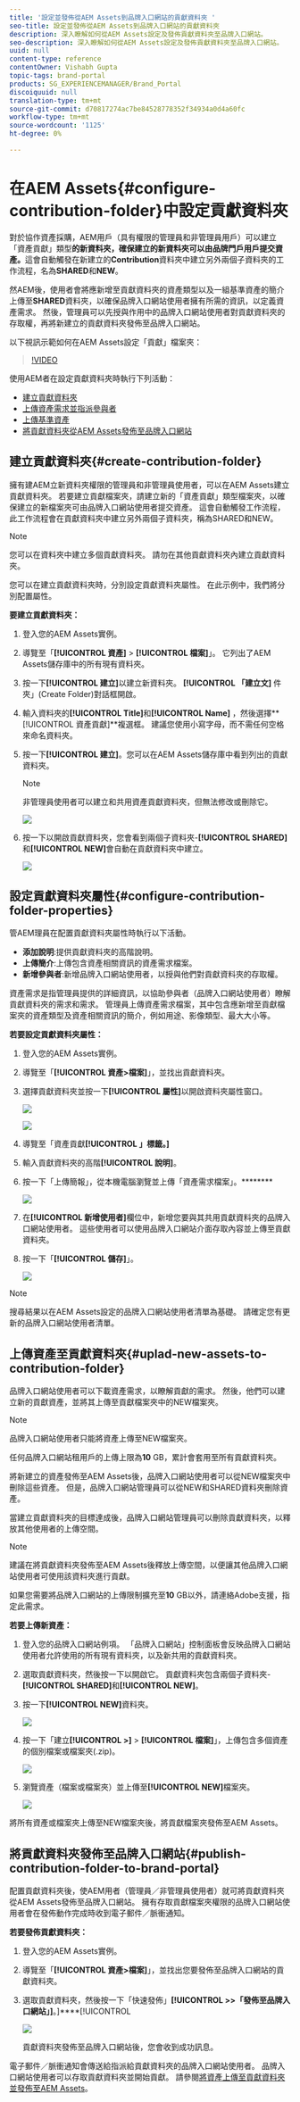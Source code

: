 ```yaml
---
title: '設定並發佈從AEM Assets到品牌入口網站的貢獻資料夾 '
seo-title: 設定並發佈從AEM Assets到品牌入口網站的貢獻資料夾
description: 深入瞭解如何從AEM Assets設定及發佈貢獻資料夾至品牌入口網站。
seo-description: 深入瞭解如何從AEM Assets設定及發佈貢獻資料夾至品牌入口網站。
uuid: null
content-type: reference
contentOwner: Vishabh Gupta
topic-tags: brand-portal
products: SG_EXPERIENCEMANAGER/Brand_Portal
discoiquuid: null
translation-type: tm+mt
source-git-commit: d70817274ac7be84528778352f34934a0d4a60fc
workflow-type: tm+mt
source-wordcount: '1125'
ht-degree: 0%

---
```



# 在AEM Assets{#configure-contribution-folder}中設定貢獻資料夾

對於協作資產採購，AEM用戶（具有權限的管理員和非管理員用戶）可以建立「資產貢獻」類型&#x200B;**的新資料夾，確保建立的新資料夾可以由品牌門戶用戶提交資產。**&#x200B;這會自動觸發在新建立的&#x200B;**Contribution**&#x200B;資料夾中建立另外兩個子資料夾的工作流程，名為&#x200B;**SHARED**&#x200B;和&#x200B;**NEW**。

然AEM後，使用者會將應新增至貢獻資料夾的資產類型以及一組基準資產的簡介上傳至&#x200B;**SHARED**&#x200B;資料夾，以確保品牌入口網站使用者擁有所需的資訊，以定義資產需求。 然後，管理員可以先授與作用中的品牌入口網站使用者對貢獻資料夾的存取權，再將新建立的貢獻資料夾發佈至品牌入口網站。

以下視訊示範如何在AEM Assets設定「貢獻」檔案夾：

>[!VIDEO](https://video.tv.adobe.com/v/30547)

使用AEM者在設定貢獻資料夾時執行下列活動：

* [建立貢獻資料夾](#create-contribution-folder)
* [上傳資產需求並指派參與者](#configure-contribution-folder-properties)
* [上傳基準資產](#uplad-new-assets-to-contribution-folder)
* [將貢獻資料夾從AEM Assets發佈至品牌入口網站](#publish-contribution-folder-to-brand-portal)

## 建立貢獻資料夾{#create-contribution-folder}


擁有建AEM立新資料夾權限的管理員和非管理員使用者，可以在AEM Assets建立貢獻資料夾。
若要建立貢獻檔案夾，請建立新的「資產貢獻」類型檔案夾，以確保建立的新檔案夾可由品牌入口網站使用者提交資產。  這會自動觸發工作流程，此工作流程會在貢獻資料夾中建立另外兩個子資料夾，稱為SHARED和NEW。


>[!NOTE]
>
>您可以在資料夾中建立多個貢獻資料夾。 請勿在其他貢獻資料夾內建立貢獻資料夾。

您可以在建立貢獻資料夾時，分別設定貢獻資料夾屬性。 在此示例中，我們將分別配置屬性。

**要建立貢獻資料夾：**
1. 登入您的AEM Assets實例。

1. 導覽至「**[!UICONTROL 資產]** > **[!UICONTROL 檔案]**」。 它列出了AEM Assets儲存庫中的所有現有資料夾。

1. 按一下&#x200B;**[!UICONTROL 建立]**&#x200B;以建立新資料夾。 **[!UICONTROL 「建立文]** 件夾」(Create Folder)對話框開啟。

1. 輸入資料夾的&#x200B;**[!UICONTROL Title]**&#x200B;和&#x200B;**[!UICONTROL Name]** ，然後選擇&#x200B;**[!UICONTROL 資產貢獻]**複選框。
建議您使用小寫字母，而不需任何空格來命名資料夾。

1. 按一下&#x200B;**[!UICONTROL 建立]**。您可以在AEM Assets儲存庫中看到列出的貢獻資料夾。

   >[!NOTE]
   >
   >非管理員使用者可以建立和共用資產貢獻資料夾，但無法修改或刪除它。


   ![](assets/create-contribution-folder.png)

1. 按一下以開啟貢獻資料夾，您會看到兩個子資料夾-**[!UICONTROL SHARED]**&#x200B;和&#x200B;**[!UICONTROL NEW]**&#x200B;會自動在貢獻資料夾中建立。

   ![](assets/contribution-folder.png)


## 設定貢獻資料夾屬性{#configure-contribution-folder-properties}

管AEM理員在配置貢獻資料夾屬性時執行以下活動。

* **添加說明**:提供貢獻資料夾的高階說明。
* **上傳簡介**:上傳包含資產相關資訊的資產需求檔案。
* **新增參與者**:新增品牌入口網站使用者，以授與他們對貢獻資料夾的存取權。

資產需求是指管理員提供的詳細資訊，以協助參與者（品牌入口網站使用者）瞭解貢獻資料夾的需求和需求。 管理員上傳資產需求檔案，其中包含應新增至貢獻檔案夾的資產類型及資產相關資訊的簡介，例如用途、影像類型、最大大小等。

**若要設定貢獻資料夾屬性：**

1. 登入您的AEM Assets實例。

1. 導覽至「**[!UICONTROL 資產>檔案]**」，並找出貢獻資料夾。
1. 選擇貢獻資料夾並按一下&#x200B;**[!UICONTROL 屬性]**&#x200B;以開啟資料夾屬性窗口。

   ![](assets/properties.png)

   ![](assets/contribution-folder-property1.png)

1. 導覽至「資產貢獻&#x200B;**[!UICONTROL 」標籤。]**
1. 輸入貢獻資料夾的高階&#x200B;**[!UICONTROL 說明]**。
1. 按一下「上傳簡報」，從本機電腦瀏覽並上傳「資產需求檔案」。********

   ![](assets/upload.png)

1. 在&#x200B;**[!UICONTROL 新增使用者]**&#x200B;欄位中，新增您要與其共用貢獻資料夾的品牌入口網站使用者。 這些使用者可以使用品牌入口網站介面存取內容並上傳至貢獻資料夾。
1. 按一下「**[!UICONTROL 儲存]**」。

   ![](assets/contribution-folder-property3.png)

>[!NOTE]
>
>搜尋結果以在AEM Assets設定的品牌入口網站使用者清單為基礎。 請確定您有更新的品牌入口網站使用者清單。

## 上傳資產至貢獻資料夾{#uplad-new-assets-to-contribution-folder}

品牌入口網站使用者可以下載資產需求，以瞭解貢獻的需求。
然後，他們可以建立新的貢獻資產，並將其上傳至貢獻檔案夾中的NEW檔案夾。

>[!NOTE]
>
>品牌入口網站使用者只能將資產上傳至NEW檔案夾。
>
>任何品牌入口網站租用戶的上傳上限為&#x200B;**10** GB，累計會套用至所有貢獻資料夾。


將新建立的資產發佈至AEM Assets後，品牌入口網站使用者可以從NEW檔案夾中刪除這些資產。 但是，品牌入口網站管理員可以從NEW和SHARED資料夾刪除資產。

當建立貢獻資料夾的目標達成後，品牌入口網站管理員可以刪除貢獻資料夾，以釋放其他使用者的上傳空間。

>[!NOTE]
>
>建議在將貢獻資料夾發佈至AEM Assets後釋放上傳空間，以便讓其他品牌入口網站使用者可使用該資料夾進行貢獻。
>
>如果您需要將品牌入口網站的上傳限制擴充至&#x200B;**10** GB以外，請連絡Adobe支援，指定此需求。


**若要上傳新資產：**

1. 登入您的品牌入口網站例項。
「品牌入口網站」控制面板會反映品牌入口網站使用者允許使用的所有現有資料夾，以及新共用的貢獻資料夾。

1. 選取貢獻資料夾，然後按一下以開啟它。 貢獻資料夾包含兩個子資料夾- **[!UICONTROL SHARED]**&#x200B;和&#x200B;**[!UICONTROL NEW]**。

1. 按一下&#x200B;**[!UICONTROL NEW]**&#x200B;資料夾。

   ![](assets/upload-new-assets1.png)

1. 按一下「建立&#x200B;**[!UICONTROL >]** > **[!UICONTROL 檔案]**」，上傳包含多個資產的個別檔案或檔案夾(.zip)。

   ![](assets/upload-new-assets2.png)

1. 瀏覽資產（檔案或檔案夾）並上傳至&#x200B;**[!UICONTROL NEW]**&#x200B;檔案夾。

   ![](assets/upload-new-assets3.png)

將所有資產或檔案夾上傳至NEW檔案夾後，將貢獻檔案夾發佈至AEM Assets。


## 將貢獻資料夾發佈至品牌入口網站{#publish-contribution-folder-to-brand-portal}

配置貢獻資料夾後，使AEM用者（管理員／非管理員使用者）就可將貢獻資料夾從AEM Assets發佈至品牌入口網站。 擁有存取貢獻檔案夾權限的品牌入口網站使用者會在發佈動作完成時收到電子郵件／脈衝通知。


**若要發佈貢獻資料夾：**

1. 登入您的AEM Assets實例。

1. 導覽至「**[!UICONTROL 資產>檔案]**」，並找出您要發佈至品牌入口網站的貢獻資料夾。
1. 選取貢獻資料夾，然後按一下「快速發佈」**[!UICONTROL >>「發佈至品牌入口網站」]**。]****[!UICONTROL 

   ![](assets/publish-contribution-folder-to-bp.png)

   貢獻資料夾發佈至品牌入口網站後，您會收到成功訊息。

電子郵件／脈衝通知會傳送給指派給貢獻資料夾的品牌入口網站使用者。 品牌入口網站使用者可以存取貢獻資料夾並開始貢獻。 請參閱[將資產上傳至貢獻資料夾並發佈至AEM Assets](brand-portal-publish-contribution-folder-to-aem-assets.md)。
